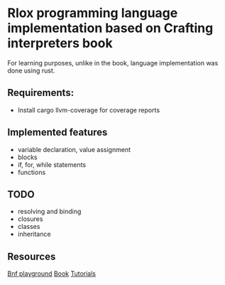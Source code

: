 # Rlox programming language implementation based on Crafting interpreters book
For learning purposes, unlike in the book, language implementation was done using rust.

## Requirements:
- Install cargo llvm-coverage for coverage reports

## Implemented features
- variable declaration, value assignment
- blocks
- if, for, while statements
- functions

## TODO
- resolving and binding
- closures
- classes
- inheritance

## Resources
[Bnf playground](https://bnfplayground.pauliankline.com/)
[Book](https://craftinginterpreters.com/)
[Tutorials](https://www.youtube.com/watch?v=WpOivQLjhJA&list=PLj_VrUwyDuXS4K3n7X4U4qmkjpuA8rJ76&ab_channel=CodeScope)
